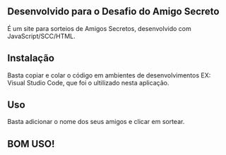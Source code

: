## Desenvolvido para o Desafio do Amigo Secreto
É um site para sorteios de Amigos Secretos, desenvolvido com JavaScript/SCC/HTML.

## Instalação
Basta copiar e colar o código em ambientes de desenvolvimentos
EX: Visual Studio Code, que foi o ultilizado nesta aplicação.

## Uso
Basta adicionar o nome dos seus amigos e clicar em sortear.

## BOM USO!
